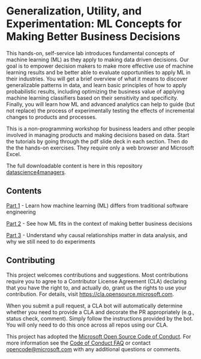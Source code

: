 # Generalization, Utility, and Experimentation: ML Concepts for Making Better Business Decisions

This hands-on, self-service lab introduces fundamental concepts of machine learning (ML) as they apply to making data driven decisions.
Our goal is to empower decision makers to make more effective use of machine learning results and be better able to evaluate opportunities to apply ML in their industries.
You will get a brief overview of what it means to discover generalizable patterns in data, and learn basic principles of how to apply probabilistic results, including optimizing the business value of applying machine learning classifiers based on their sensitivity and specificity.
Finally, you will learn how ML and advanced analytics can help to guide (but not replace) the process of experimentally testing the effects of incremental changes to products and processes.

This is a non-programming workshop for business leaders and other people involved in managing products and making decisions based on data. Start the tutorials by going through the pdf slide deck in each section.  Then do the the hands-on exercises.  They require only a web browser and Microsoft Excel.

The full downloadable content is here in this repository [datascience4managers](https://github.com/microsoft/datascience4managers).

## Contents

[Part 1](Part_1) - Learn how machine learning (ML) differs from traditional software engineering

[Part 2](Part_2) - See how ML fits in the context of making better business decisions

[Part 3](Part_3) - Understand why causal relationships matter in data analysis, and why we still need to do experiments

## Contributing

This project welcomes contributions and suggestions.  Most contributions require you to agree to a
Contributor License Agreement (CLA) declaring that you have the right to, and actually do, grant us
the rights to use your contribution. For details, visit https://cla.opensource.microsoft.com.

When you submit a pull request, a CLA bot will automatically determine whether you need to provide
a CLA and decorate the PR appropriately (e.g., status check, comment). Simply follow the instructions
provided by the bot. You will only need to do this once across all repos using our CLA.

This project has adopted the [Microsoft Open Source Code of Conduct](https://opensource.microsoft.com/codeofconduct/).
For more information see the [Code of Conduct FAQ](https://opensource.microsoft.com/codeofconduct/faq/) or
contact [opencode@microsoft.com](mailto:opencode@microsoft.com) with any additional questions or comments.
